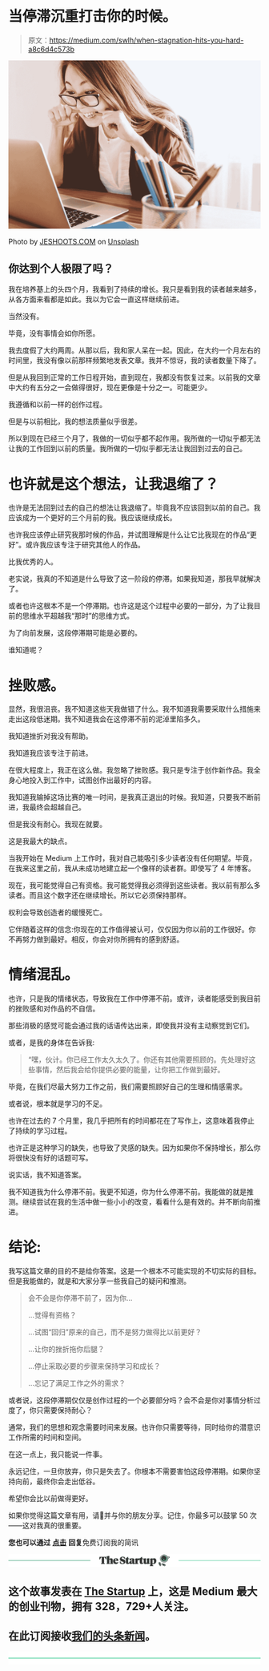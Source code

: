 # 当停滞沉重打击你的时候。

> 原文：<https://medium.com/swlh/when-stagnation-hits-you-hard-a8c6d4c573b>

![](img/4f1e51b8e6fd021dad2bed7343018ffc.png)

Photo by [JESHOOTS.COM](https://unsplash.com/photos/-2vD8lIhdnw?utm_source=unsplash&utm_medium=referral&utm_content=creditCopyText) on [Unsplash](https://unsplash.com/?utm_source=unsplash&utm_medium=referral&utm_content=creditCopyText)

## 你达到个人极限了吗？

我在培养基上的头四个月，我看到了持续的增长。我只是看到我的读者越来越多，从各方面来看都是如此。我以为它会一直这样继续前进。

当然没有。

毕竟，没有事情会如你所愿。

我去度假了大约两周。从那以后，我和家人呆在一起。因此，在大约一个月左右的时间里，我没有像以前那样频繁地发表文章。我并不惊讶，我的读者数量下降了。

但是从我回到正常的工作日程开始，直到现在，我都没有恢复过来。以前我的文章中大约有五分之一会做得很好，现在更像是十分之一。可能更少。

我遵循和以前一样的创作过程。

但是与以前相比，我的想法质量似乎很差。

所以到现在已经三个月了，我做的一切似乎都不起作用。我所做的一切似乎都无法让我的工作回到以前的质量。我所做的一切似乎都无法让我回到过去的自己。

# 也许就是这个想法，让我退缩了？

也许是无法回到过去的自己的想法让我退缩了。毕竟我不应该回到以前的自己。我应该成为一个更好的三个月前的我。我应该继续成长。

也许我应该停止研究我那时候的作品，并试图理解是什么让它比我现在的作品“更好”。或许我应该专注于研究其他人的作品。

比我优秀的人。

老实说，我真的不知道是什么导致了这一阶段的停滞。如果我知道，那我早就解决了。

或者也许这根本不是一个停滞期。也许这是这个过程中必要的一部分，为了让我目前的思维水平超越我“那时”的思维方式。

为了向前发展，这段停滞期可能是必要的。

谁知道呢？

# 挫败感。

显然，我很沮丧。我不知道这些天我做错了什么。我不知道我需要采取什么措施来走出这段低迷期。我不知道我会在这停滞不前的泥淖里陷多久。

我知道挫折对我没有帮助。

我知道我应该专注于前进。

在很大程度上，我正在这么做。我忽略了挫败感。我只是专注于创作新作品。我全身心地投入到工作中，试图创作出最好的内容。

我知道我输掉这场比赛的唯一时间，是我真正退出的时候。我知道，只要我不断前进，我最终会超越自己。

但是我没有耐心。我现在就要。

这是我最大的缺点。

当我开始在 Medium 上工作时，我对自己能吸引多少读者没有任何期望。毕竟，在我来这里之前，我从未成功地建立起一个像样的读者群。即使写了 4 年博客。

现在，我可能觉得自己有资格。我可能觉得我必须得到这些读者。我以前有那么多读者。而且这个数字还在继续增长。所以它必须保持那样。

权利会导致创造者的缓慢死亡。

它伴随着这样的信念:你现在的工作值得被认可，仅仅因为你以前的工作很好。你不再努力做到最好。相反，你会对你所拥有的感到舒适。

# 情绪混乱。

也许，只是我的情绪状态，导致我在工作中停滞不前。或许，读者能感受到我目前的挫败感和对作品的不自信。

那些消极的感觉可能会通过我的话语传达出来，即使我并没有主动察觉到它们。

或者，是我的身体在告诉我:

> “嘿，伙计。你已经工作太久太久了。你还有其他需要照顾的。先处理好这些事情，然后我会给你提供必要的能量，让你把工作做到最好。

毕竟，在我们尽最大努力工作之前，我们需要照顾好自己的生理和情感需求。

或者说，根本就是学习的不足。

也许在过去的 7 个月里，我几乎把所有的时间都花在了写作上，这意味着我停止了持续的学习过程。

也许正是这种学习的缺失，也导致了灵感的缺失。因为如果你不保持增长，那么你将很快没有好的话题可写。

说实话，我不知道答案。

我不知道我为什么停滞不前。我更不知道，你为什么停滞不前。我能做的就是推测。继续尝试在我的生活中做一些小小的改变，看看什么是有效的。并不断向前推进。

# 结论:

我写这篇文章的目的不是给你答案。这是一个根本不可能实现的不切实际的目标。但是我能做的，就是和大家分享一些我自己的疑问和推测。

> 会不会是你停滞不前了，因为你…
> 
> …觉得有资格？
> 
> …试图“回归”原来的自己，而不是努力做得比以前更好？
> 
> …让你的挫折拖你后腿？
> 
> …停止采取必要的步骤来保持学习和成长？
> 
> …忘记了满足工作之外的需求？

或者说，这段停滞期仅仅是创作过程的一个必要部分吗？会不会是你对事情分析过度了，你只需要保持耐心？

通常，我们的思想和观念需要时间来发展。也许你只需要等待，同时给你的潜意识工作所需的时间和空间。

在这一点上，我只能说一件事。

永远记住，一旦你放弃，你只是失去了。你根本不需要害怕这段停滞期。如果你坚持向前，最终你会走出低谷。

希望你会比以前做得更好。

如果你觉得这篇文章有用，请👏并与你的朋友分享。记住，你最多可以鼓掌 50 次——这对我真的很重要。

**您也可以通过** [**点击**](https://mailchi.mp/b0d1e1fba452/struggle-first-thrive-later) **回复**免费订阅我的简讯

[![](img/308a8d84fb9b2fab43d66c117fcc4bb4.png)](https://medium.com/swlh)

## 这个故事发表在 [The Startup](https://medium.com/swlh) 上，这是 Medium 最大的创业刊物，拥有 328，729+人关注。

## 在此订阅接收[我们的头条新闻](http://growthsupply.com/the-startup-newsletter/)。

[![](img/b0164736ea17a63403e660de5dedf91a.png)](https://medium.com/swlh)